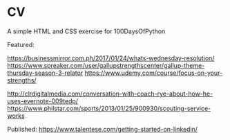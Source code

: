 # CV

A simple HTML and CSS exercise for 100DaysOfPython

Featured:

https://businessmirror.com.ph/2017/01/24/whats-wednesday-resolution/
https://www.spreaker.com/user/gallupstrengthscenter/gallup-theme-thursday-season-3-relator
https://www.udemy.com/course/focus-on-your-strengths/

http://clrdigitalmedia.com/conversation-with-coach-rye-about-how-he-uses-evernote-009tedp/
https://www.philstar.com/sports/2013/01/25/900930/scouting-service-works


Published:
https://www.talentese.com/getting-started-on-linkedin/

